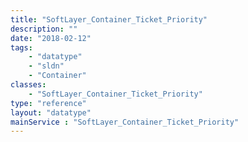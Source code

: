 ```yaml
---
title: "SoftLayer_Container_Ticket_Priority"
description: ""
date: "2018-02-12"
tags:
    - "datatype"
    - "sldn"
    - "Container"
classes:
    - "SoftLayer_Container_Ticket_Priority"
type: "reference"
layout: "datatype"
mainService : "SoftLayer_Container_Ticket_Priority"
---
```

